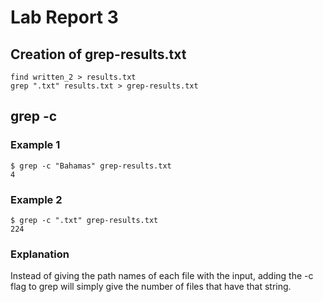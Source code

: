 # Lab Report 3

## Creation of grep-results.txt
```
find written_2 > results.txt
grep ".txt" results.txt > grep-results.txt
```

## grep -c
### Example 1
```
$ grep -c "Bahamas" grep-results.txt 
4
```
### Example 2
```
$ grep -c ".txt" grep-results.txt 
224
```
### Explanation
Instead of giving the path names of each file with the input, adding the -c flag to grep will simply give the number of files that have that string.
